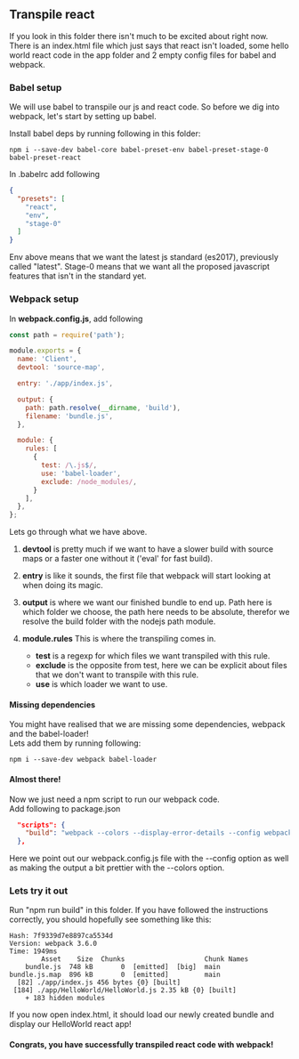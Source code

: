 ## Transpile react

If you look in this folder there isn't much to be excited about right now.
There is an index.html file which just says that react isn't loaded, some hello world react code in the app folder and 2 empty config files for babel and webpack.

### Babel setup

We will use babel to transpile our js and react code. So before we dig into webpack, let's start by setting up babel.

Install babel deps by running following in this folder:
````text
npm i --save-dev babel-core babel-preset-env babel-preset-stage-0 babel-preset-react
````

In .babelrc add following
```json
{
  "presets": [
    "react",
    "env",
    "stage-0"
  ]
}
```

Env above means that we want the latest js standard (es2017), previously called "latest". Stage-0 means that we want all the proposed javascript features that isn't in the standard yet.

### Webpack setup

In **webpack.config.js**, add following
```js
const path = require('path');

module.exports = {
  name: 'Client',
  devtool: 'source-map',

  entry: './app/index.js',

  output: {
    path: path.resolve(__dirname, 'build'),
    filename: 'bundle.js',
  },

  module: {
    rules: [
      {
        test: /\.js$/,
        use: 'babel-loader',
        exclude: /node_modules/,
      }
    ],
  },
};
```
Lets go through what we have above.

1. **devtool** is pretty much if we want to have a slower build with source maps or a faster one without it ('eval' for fast build).

2. **entry** is like it sounds, the first file that webpack will start looking at when doing its magic.

3. **output** is where we want our finished bundle to end up. Path here is which folder we choose, the path here needs to be absolute, therefor we resolve the build folder with the nodejs path module.

4. **module.rules** This is where the transpiling comes in. 

    - **test** is a regexp for which files we want transpiled with this rule. 
    - **exclude** is the opposite from test, here we can be explicit about files that we don't want to transpile with this rule.
    - **use** is which loader we want to use.

#### Missing dependencies

You might have realised that we are missing some dependencies, webpack and the babel-loader!<br>
Lets add them by running following:
````text
npm i --save-dev webpack babel-loader
````

#### Almost there!

Now we just need a npm script to run our webpack code.<br>
Add following to package.json
````json
  "scripts": {
    "build": "webpack --colors --display-error-details --config webpack.config.js"
  },
````

Here we point out our webpack.config.js file with the --config option as well as making the output a bit prettier with the --colors option.

### Lets try it out

Run "npm run build" in this folder.
If you have followed the instructions correctly, you should hopefully see something like this:<br/>
````text
Hash: 7f9339d7e8897ca5534d
Version: webpack 3.6.0
Time: 1949ms
        Asset    Size  Chunks                    Chunk Names
    bundle.js  748 kB       0  [emitted]  [big]  main
bundle.js.map  896 kB       0  [emitted]         main
  [82] ./app/index.js 456 bytes {0} [built]
 [184] ./app/HelloWorld/HelloWorld.js 2.35 kB {0} [built]
    + 183 hidden modules
````

If you now open index.html, it should load our newly created bundle and display our HelloWorld react app!

#### Congrats, you have successfully transpiled react code with webpack! 
